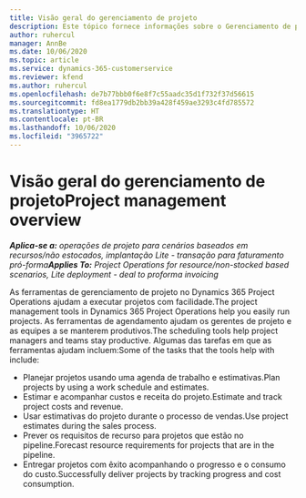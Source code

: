```yaml
---
title: Visão geral do gerenciamento de projeto
description: Este tópico fornece informações sobre o Gerenciamento de projetos no Dynamics 365 Project Operations.
author: ruhercul
manager: AnnBe
ms.date: 10/06/2020
ms.topic: article
ms.service: dynamics-365-customerservice
ms.reviewer: kfend
ms.author: ruhercul
ms.openlocfilehash: de7b77bbb0f6e8f7c55aadc35d1f732f37d56615
ms.sourcegitcommit: fd8ea1779db2bb39a428f459ae3293c4fd785572
ms.translationtype: HT
ms.contentlocale: pt-BR
ms.lasthandoff: 10/06/2020
ms.locfileid: "3965722"
---
```

# <a name="project-management-overview"></a><span data-ttu-id="01933-103">Visão geral do gerenciamento de projeto</span><span class="sxs-lookup"><span data-stu-id="01933-103">Project management overview</span></span>

<span data-ttu-id="01933-104">_**Aplica-se a:** operações de projeto para cenários baseados em recursos/não estocados, implantação Lite - transação para faturamento pró-forma_</span><span class="sxs-lookup"><span data-stu-id="01933-104">_**Applies To:** Project Operations for resource/non-stocked based scenarios, Lite deployment - deal to proforma invoicing_</span></span>

<span data-ttu-id="01933-105">As ferramentas de gerenciamento de projeto no Dynamics 365 Project Operations ajudam a executar projetos com facilidade.</span><span class="sxs-lookup"><span data-stu-id="01933-105">The project management tools in Dynamics 365 Project Operations help you easily run projects.</span></span> <span data-ttu-id="01933-106">As ferramentas de agendamento ajudam os gerentes de projeto e as equipes a se manterem produtivos.</span><span class="sxs-lookup"><span data-stu-id="01933-106">The scheduling tools help project managers and teams stay productive.</span></span> <span data-ttu-id="01933-107">Algumas das tarefas em que as ferramentas ajudam incluem:</span><span class="sxs-lookup"><span data-stu-id="01933-107">Some of the tasks that the tools help with include:</span></span>

- <span data-ttu-id="01933-108">Planejar projetos usando uma agenda de trabalho e estimativas.</span><span class="sxs-lookup"><span data-stu-id="01933-108">Plan projects by using a work schedule and estimates.</span></span>
- <span data-ttu-id="01933-109">Estimar e acompanhar custos e receita do projeto.</span><span class="sxs-lookup"><span data-stu-id="01933-109">Estimate and track project costs and revenue.</span></span>
- <span data-ttu-id="01933-110">Usar estimativas do projeto durante o processo de vendas.</span><span class="sxs-lookup"><span data-stu-id="01933-110">Use project estimates during the sales process.</span></span>
- <span data-ttu-id="01933-111">Prever os requisitos de recurso para projetos que estão no pipeline.</span><span class="sxs-lookup"><span data-stu-id="01933-111">Forecast resource requirements for projects that are in the pipeline.</span></span>
- <span data-ttu-id="01933-112">Entregar projetos com êxito acompanhando o progresso e o consumo do custo.</span><span class="sxs-lookup"><span data-stu-id="01933-112">Successfully deliver projects by tracking progress and cost consumption.</span></span>
